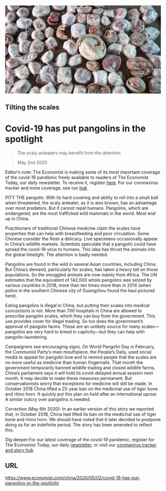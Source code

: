 ![](./images/20200502_CNP002_0.jpg)

## Tilting the scales

# Covid-19 has put pangolins in the spotlight

> The scaly anteaters may benefit from the attention

> May 2nd 2020

Editor’s note: The Economist is making some of its most important coverage of the covid-19 pandemic freely available to readers of The Economist Today, our daily newsletter. To receive it, register [here](https://www.economist.com//newslettersignup). For our coronavirus tracker and more coverage, see our [hub](https://www.economist.com//coronavirus)

PITY THE pangolin. With its hard covering and ability to roll into a small ball when threatened, the scaly anteater, as it is also known, has an advantage over most predators. But it cannot repel humans. Pangolins, which are endangered, are the most trafficked wild mammals in the world. Most end up in China.

Practitioners of traditional Chinese medicine claim the scales have properties that can help with breastfeeding and poor circulation. Some Chinese consider the flesh a delicacy. Live specimens occasionally appear in China’s wildlife markets. Scientists speculate that a pangolin could have spread the covid-19 virus to humans. This idea has thrust the animals into the global limelight. The attention is badly needed.

Pangolins are found in the wild in several Asian countries, including China. But China’s demand, particularly for scales, has taken a heavy toll on those populations. So the smuggled animals are now mainly from Africa. The UN estimates that the equivalent of 142,000 whole pangolins was seized by various countries in 2018, more than ten times more than in 2014 (when police in the southern Chinese city of Guangzhou found the haul pictured here).

Eating pangolins is illegal in China, but putting their scales into medical concoctions is not. More than 700 hospitals in China are allowed to prescribe pangolin scales, which they can buy from the government. This use provides cover for illegal trading. So too does the government’s approval of pangolin farms. These are an unlikely source for many scales—pangolins are very hard to breed in captivity—but they can help with pangolin-laundering.

Campaigners see encouraging signs. On World Pangolin Day in February, the Communist Party’s main mouthpiece, the People’s Daily, used social media to appeal for pangolin love and to remind people that the scales are no more useful as medicine than human fingernails. That month the government temporarily banned wildlife trading and closed wildlife farms. China’s parliament says it will hold its covid-delayed annual session next month. It may decide to make these measures permanent. But conservationists worry that exceptions for medicine will still be made. In October 2018 China lifted a 25-year ban on the medicinal use of tiger bone and rhino horn. It quickly put this plan on hold after an international uproar. A similar outcry over pangolins is needed. 

Correction (May 6th 2020): In an earlier version of this story we reported that, in October 2018, China had lifted its ban on the medicinal use of tiger bone and rhino horn. We should have noted that it later decided to postpone doing so for an indefinite period. The story has been amended to reflect this.

Dig deeper:For our latest coverage of the covid-19 pandemic, register for The Economist Today, our daily [newsletter](https://www.economist.com//newslettersignup), or visit our [coronavirus tracker and story hub](https://www.economist.com//coronavirus)

## URL

https://www.economist.com/china/2020/05/02/covid-19-has-put-pangolins-in-the-spotlight
